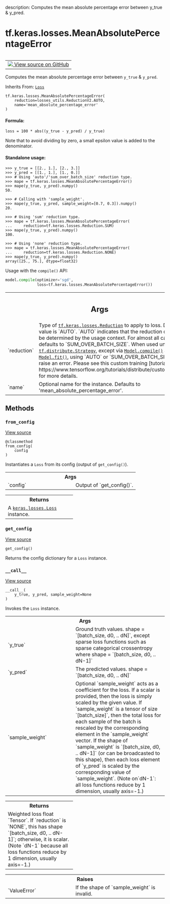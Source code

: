 description: Computes the mean absolute percentage error between y_true & y_pred.

<div itemscope itemtype="http://developers.google.com/ReferenceObject">
<meta itemprop="name" content="tf.keras.losses.MeanAbsolutePercentageError" />
<meta itemprop="path" content="Stable" />
<meta itemprop="property" content="__call__"/>
<meta itemprop="property" content="__init__"/>
<meta itemprop="property" content="from_config"/>
<meta itemprop="property" content="get_config"/>
</div>

# tf.keras.losses.MeanAbsolutePercentageError

<!-- Insert buttons and diff -->

<table class="tfo-notebook-buttons tfo-api nocontent" align="left">
<td>
  <a target="_blank" href="https://github.com/keras-team/keras/tree/v2.15.0/keras/losses.py#L426-L493">
    <img src="https://www.tensorflow.org/images/GitHub-Mark-32px.png" />
    View source on GitHub
  </a>
</td>
</table>



Computes the mean absolute percentage error between `y_true` & `y_pred`.

Inherits From: [`Loss`](../../../tf/keras/losses/Loss.md)

<pre class="devsite-click-to-copy prettyprint lang-py tfo-signature-link">
<code>tf.keras.losses.MeanAbsolutePercentageError(
    reduction=losses_utils.ReductionV2.AUTO,
    name=&#x27;mean_absolute_percentage_error&#x27;
)
</code></pre>



<!-- Placeholder for "Used in" -->


#### Formula:



`loss = 100 * abs((y_true - y_pred) / y_true)`

Note that to avoid dividing by zero, a small epsilon value
is added to the denominator.

#### Standalone usage:



```
>>> y_true = [[2., 1.], [2., 3.]]
>>> y_pred = [[1., 1.], [1., 0.]]
>>> # Using 'auto'/'sum_over_batch_size' reduction type.
>>> mape = tf.keras.losses.MeanAbsolutePercentageError()
>>> mape(y_true, y_pred).numpy()
50.
```

```
>>> # Calling with 'sample_weight'.
>>> mape(y_true, y_pred, sample_weight=[0.7, 0.3]).numpy()
20.
```

```
>>> # Using 'sum' reduction type.
>>> mape = tf.keras.losses.MeanAbsolutePercentageError(
...     reduction=tf.keras.losses.Reduction.SUM)
>>> mape(y_true, y_pred).numpy()
100.
```

```
>>> # Using 'none' reduction type.
>>> mape = tf.keras.losses.MeanAbsolutePercentageError(
...     reduction=tf.keras.losses.Reduction.NONE)
>>> mape(y_true, y_pred).numpy()
array([25., 75.], dtype=float32)
```

Usage with the `compile()` API:

```python
model.compile(optimizer='sgd',
              loss=tf.keras.losses.MeanAbsolutePercentageError())
```

<!-- Tabular view -->
 <table class="responsive fixed orange">
<colgroup><col width="214px"><col></colgroup>
<tr><th colspan="2"><h2 class="add-link">Args</h2></th></tr>

<tr>
<td>
`reduction`<a id="reduction"></a>
</td>
<td>
Type of <a href="../../../tf/keras/losses/Reduction.md"><code>tf.keras.losses.Reduction</code></a> to apply to
loss. Default value is `AUTO`. `AUTO` indicates that the
reduction option will be determined by the usage context. For
almost all cases this defaults to `SUM_OVER_BATCH_SIZE`. When
used under a <a href="../../../tf/distribute/Strategy.md"><code>tf.distribute.Strategy</code></a>, except via
<a href="../../../tf/keras/Model.md#compile"><code>Model.compile()</code></a> and <a href="../../../tf/keras/Model.md#fit"><code>Model.fit()</code></a>, using `AUTO` or
`SUM_OVER_BATCH_SIZE` will raise an error. Please see this
custom training [tutorial](
https://www.tensorflow.org/tutorials/distribute/custom_training)
for more details.
</td>
</tr><tr>
<td>
`name`<a id="name"></a>
</td>
<td>
Optional name for the instance. Defaults to
'mean_absolute_percentage_error'.
</td>
</tr>
</table>



## Methods

<h3 id="from_config"><code>from_config</code></h3>

<a target="_blank" class="external" href="https://github.com/keras-team/keras/tree/v2.15.0/keras/losses.py#L287-L301">View source</a>

<pre class="devsite-click-to-copy prettyprint lang-py tfo-signature-link">
<code>@classmethod</code>
<code>from_config(
    config
)
</code></pre>

Instantiates a `Loss` from its config (output of `get_config()`).


<!-- Tabular view -->
 <table class="responsive fixed orange">
<colgroup><col width="214px"><col></colgroup>
<tr><th colspan="2">Args</th></tr>

<tr>
<td>
`config`
</td>
<td>
Output of `get_config()`.
</td>
</tr>
</table>



<!-- Tabular view -->
 <table class="responsive fixed orange">
<colgroup><col width="214px"><col></colgroup>
<tr><th colspan="2">Returns</th></tr>
<tr class="alt">
<td colspan="2">
A <a href="../../../tf/keras/losses/Loss.md"><code>keras.losses.Loss</code></a> instance.
</td>
</tr>

</table>



<h3 id="get_config"><code>get_config</code></h3>

<a target="_blank" class="external" href="https://github.com/keras-team/keras/tree/v2.15.0/keras/losses.py#L272-L285">View source</a>

<pre class="devsite-click-to-copy prettyprint lang-py tfo-signature-link">
<code>get_config()
</code></pre>

Returns the config dictionary for a `Loss` instance.


<h3 id="__call__"><code>__call__</code></h3>

<a target="_blank" class="external" href="https://github.com/keras-team/keras/tree/v2.15.0/keras/losses.py#L102-L163">View source</a>

<pre class="devsite-click-to-copy prettyprint lang-py tfo-signature-link">
<code>__call__(
    y_true, y_pred, sample_weight=None
)
</code></pre>

Invokes the `Loss` instance.


<!-- Tabular view -->
 <table class="responsive fixed orange">
<colgroup><col width="214px"><col></colgroup>
<tr><th colspan="2">Args</th></tr>

<tr>
<td>
`y_true`
</td>
<td>
Ground truth values. shape = `[batch_size, d0, .. dN]`,
except sparse loss functions such as sparse categorical
crossentropy where shape = `[batch_size, d0, .. dN-1]`
</td>
</tr><tr>
<td>
`y_pred`
</td>
<td>
The predicted values. shape = `[batch_size, d0, .. dN]`
</td>
</tr><tr>
<td>
`sample_weight`
</td>
<td>
Optional `sample_weight` acts as a coefficient for
the loss. If a scalar is provided, then the loss is simply
scaled by the given value. If `sample_weight` is a tensor of
size `[batch_size]`, then the total loss for each sample of the
batch is rescaled by the corresponding element in the
`sample_weight` vector. If the shape of `sample_weight` is
`[batch_size, d0, .. dN-1]` (or can be broadcasted to this
shape), then each loss element of `y_pred` is scaled by the
corresponding value of `sample_weight`. (Note on`dN-1`: all loss
functions reduce by 1 dimension, usually axis=-1.)
</td>
</tr>
</table>



<!-- Tabular view -->
 <table class="responsive fixed orange">
<colgroup><col width="214px"><col></colgroup>
<tr><th colspan="2">Returns</th></tr>
<tr class="alt">
<td colspan="2">
Weighted loss float `Tensor`. If `reduction` is `NONE`, this has
shape `[batch_size, d0, .. dN-1]`; otherwise, it is scalar.
(Note `dN-1` because all loss functions reduce by 1 dimension,
usually axis=-1.)
</td>
</tr>

</table>



<!-- Tabular view -->
 <table class="responsive fixed orange">
<colgroup><col width="214px"><col></colgroup>
<tr><th colspan="2">Raises</th></tr>

<tr>
<td>
`ValueError`
</td>
<td>
If the shape of `sample_weight` is invalid.
</td>
</tr>
</table>





